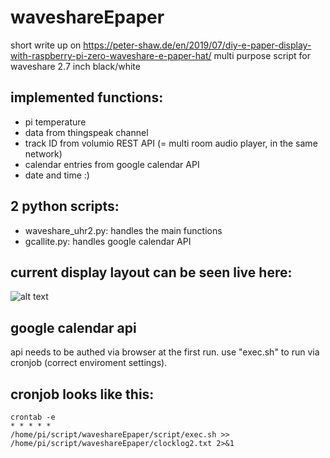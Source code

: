 # waveshareEpaper

short write up on https://peter-shaw.de/en/2019/07/diy-e-paper-display-with-raspberry-pi-zero-waveshare-e-paper-hat/
multi purpose script for waveshare 2.7 inch black/white

## implemented functions:
- pi temperature
- data from thingspeak channel
- track ID from volumio REST API (= multi room audio player, in the same network)
- calendar entries from google calendar API
- date and time :)

## 2 python scripts: 

- waveshare_uhr2.py: handles the main functions
- gcallite.py: handles google calendar API

## current display layout can be seen live here:

![alt text](https://peter-shaw.de/test.jpeg "Webcam Shot")


## google calendar api 
api needs to be authed via browser at the first run. use "exec.sh" to run via cronjob (correct enviroment settings). 

## cronjob looks like this:
<code>crontab -e</code><br>
<code>* * * * * /home/pi/script/waveshareEpaper/script/exec.sh >> /home/pi/script/waveshareEpaper/clocklog2.txt 2>&1</code>
